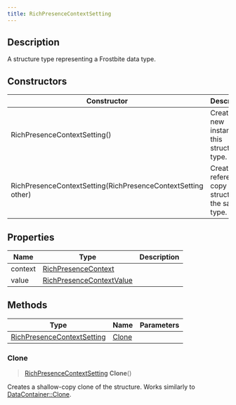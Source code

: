 ```yaml
---
title: RichPresenceContextSetting
---
```

## Description

A structure type representing a Frostbite data type.

## Constructors

| Constructor                                                  | Description                                              |
| ------------------------------------------------------------ | -------------------------------------------------------- |
| RichPresenceContextSetting()                                 | Create a new instance of this structure type.            |
| RichPresenceContextSetting(RichPresenceContextSetting other) | Create a reference copy of a structure of the same type. |

## Properties

| Name    | Type                                                 | Description |
| ------- | ---------------------------------------------------- | ----------- |
| context | [RichPresenceContext](RichPresenceContext)           |             |
| value   | [RichPresenceContextValue](RichPresenceContextValue) |             |

## Methods

| Type                                                     | Name            | Parameters |
| -------------------------------------------------------- | --------------- | ---------- |
| [RichPresenceContextSetting](RichPresenceContextSetting) | [Clone](#clone) |            |

### Clone

> [RichPresenceContextSetting](RichPresenceContextSetting) **Clone**()

Creates a shallow-copy clone of the structure. Works similarly to [DataContainer::Clone](/vext/ref/shared/class/datacontainer#clone).
